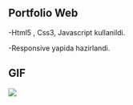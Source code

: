 ## Portfolio Web

-Html5 , Css3, Javascript kullanildi.

-Responsive yapida hazirlandi.


## GIF

<img src="portfolio.gif"/>